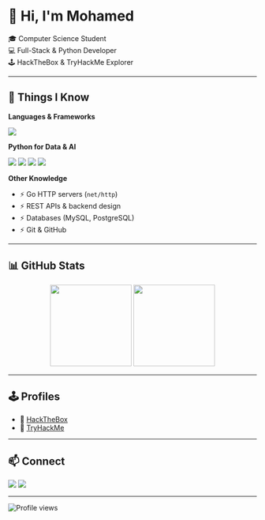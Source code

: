 # 👋 Hi, I'm Mohamed  

🎓 Computer Science Student  
💻 Full-Stack & Python Developer  
🕹️ HackTheBox & TryHackMe Explorer  

---

## 🧠 Things I Know  

**Languages & Frameworks**  
<p>
  <img src="https://skillicons.dev/icons?i=linux,bash,cpp,php,java,spring,python,flask,fastapi,react,go,html,css,js" />
</p>

**Python for Data & AI**  
<p>
  <img src="https://img.shields.io/badge/NumPy-013243?style=for-the-badge&logo=numpy&logoColor=white"/>
  <img src="https://img.shields.io/badge/Pandas-150458?style=for-the-badge&logo=pandas&logoColor=white"/>
  <img src="https://img.shields.io/badge/scikit--learn-F7931E?style=for-the-badge&logo=scikitlearn&logoColor=white"/>
  <img src="https://img.shields.io/badge/PyTorch-EE4C2C?style=for-the-badge&logo=pytorch&logoColor=white"/>
</p>

**Other Knowledge**  
- ⚡ Go HTTP servers (`net/http`)  
- ⚡ REST APIs & backend design  
- ⚡ Databases (MySQL, PostgreSQL)  
- ⚡ Git & GitHub  

---

## 📊 GitHub Stats  
<p align="center">
  <img src="https://github-readme-stats.vercel.app/api?username=YOUR_USERNAME&show_icons=true&theme=radical" height="165"/>
  <img src="https://github-readme-stats.vercel.app/api/top-langs/?username=YOUR_USERNAME&layout=compact&theme=radical" height="165"/>
</p>

---

## 🕹️ Profiles  
- 🔗 [HackTheBox](https://app.hackthebox.com/profile/1272681)  
- 🔗 [TryHackMe](https://tryhackme.com/p/0xhakiim)  

---

## 📫 Connect  
<p>
  <a href="https://linkedin.com/in/YOUR_LINKEDIN" target="_blank"><img src="https://img.shields.io/badge/LinkedIn-0077B5?style=for-the-badge&logo=linkedin&logoColor=white"/></a>
  <a href="mailto:your.email@example.com"><img src="https://img.shields.io/badge/Email-D14836?style=for-the-badge&logo=gmail&logoColor=white"/></a>
</p>

---

![Profile views](https://komarev.com/ghpvc/?username=YOUR_USERNAME&color=ff69b4&style=for-the-badge)
